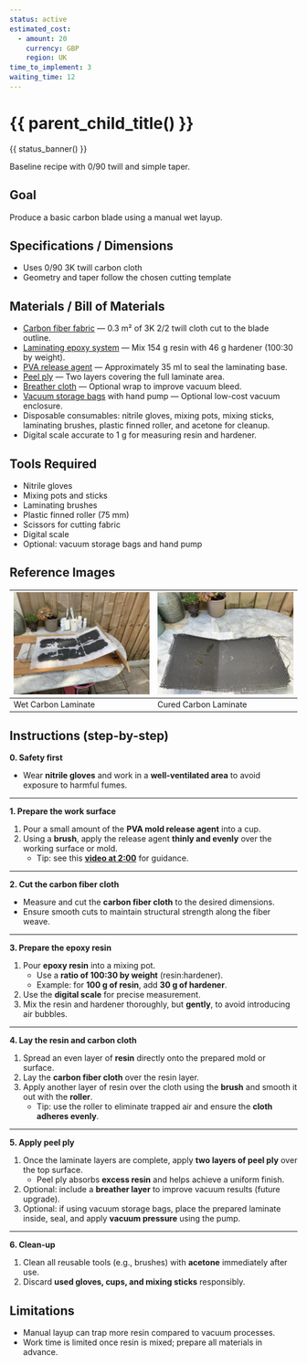 ```yaml
---
status: active
estimated_cost:
  - amount: 20
    currency: GBP
    region: UK
time_to_implement: 3
waiting_time: 12
---
```

# {{ parent_child_title() }}
{{ status_banner() }}

Baseline recipe with 0/90 twill and simple taper.

## Goal
Produce a basic carbon blade using a manual wet layup.

## Specifications / Dimensions
- Uses 0/90 3K twill carbon cloth
- Geometry and taper follow the chosen cutting template

## Materials / Bill of Materials

- [Carbon fiber fabric](../../../materials/carbon-fiber-fabric.md) — 0.3 m² of 3K 2/2 twill cloth cut to the blade outline.
- [Laminating epoxy system](../../../materials/laminating-epoxy-system.md) — Mix 154 g resin with 46 g hardener (100:30 by weight).
- [PVA release agent](../../../materials/pva-release-agent.md) — Approximately 35 ml to seal the laminating base.
- [Peel ply](../../../materials/peel-ply.md) — Two layers covering the full laminate area.
- [Breather cloth](../../../materials/breather-cloth.md) — Optional wrap to improve vacuum bleed.
- [Vacuum storage bags](../../../materials/vacuum-storage-bags.md) with hand pump — Optional low-cost vacuum enclosure.
- Disposable consumables: nitrile gloves, mixing pots, mixing sticks, laminating brushes, plastic finned roller, and acetone for cleanup.
- Digital scale accurate to 1 g for measuring resin and hardener.

## Tools Required
- Nitrile gloves
- Mixing pots and sticks
- Laminating brushes
- Plastic finned roller (75 mm)
- Scissors for cutting fabric
- Digital scale
- Optional: vacuum storage bags and hand pump

## Reference Images

| ![Wet Carbon Laminate](sf_laminate_wet.jpeg) | ![Cured Carbon Laminate  ](sf_laminate_cured.jpeg) |
|-------------------------------------------|--------------------------------------------------|
| Wet Carbon Laminate                       | Cured Carbon Laminate                       |


## Instructions (step-by-step)

**0. Safety first**

- Wear **nitrile gloves** and work in a **well-ventilated area** to avoid exposure to harmful fumes.

---

**1. Prepare the work surface**

1. Pour a small amount of the **PVA mold release agent** into a cup.
2. Using a **brush**, apply the release agent **thinly and evenly** over the working surface or mold.
   - Tip: see this **[video at 2:00](https://youtu.be/neh6zDt7vD8?si=0ocFH4VtYBHPhHzH)** for guidance.

---

**2. Cut the carbon fiber cloth**

- Measure and cut the **carbon fiber cloth** to the desired dimensions.
- Ensure smooth cuts to maintain structural strength along the fiber weave.

---

**3. Prepare the epoxy resin**

1. Pour **epoxy resin** into a mixing pot.
   - Use a **ratio of 100:30 by weight** (resin:hardener).
   - Example: for **100 g of resin**, add **30 g of hardener**.
2. Use the **digital scale** for precise measurement.
3. Mix the resin and hardener thoroughly, but **gently**, to avoid introducing air bubbles.

---

**4. Lay the resin and carbon cloth**

1. Spread an even layer of **resin** directly onto the prepared mold or surface.
2. Lay the **carbon fiber cloth** over the resin layer.
3. Apply another layer of resin over the cloth using the **brush** and smooth it out with the **roller**.
   - Tip: use the roller to eliminate trapped air and ensure the **cloth adheres evenly**.

---

**5. Apply peel ply**

1. Once the laminate layers are complete, apply **two layers of peel ply** over the top surface.
   - Peel ply absorbs **excess resin** and helps achieve a uniform finish.
2. Optional: include a **breather layer** to improve vacuum results (future upgrade).
3. Optional: if using vacuum storage bags, place the prepared laminate inside, seal, and apply **vacuum pressure** using the pump.

---

**6. Clean-up**

1. Clean all reusable tools (e.g., brushes) with **acetone** immediately after use.
2. Discard **used gloves, cups, and mixing sticks** responsibly.

## Limitations
- Manual layup can trap more resin compared to vacuum processes.
- Work time is limited once resin is mixed; prepare all materials in advance.
